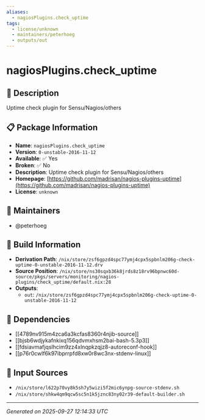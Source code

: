 ```yaml
---
aliases:
  - nagiosPlugins.check_uptime
tags:
  - license/unknown
  - maintainers/peterhoeg
  - outputs/out
---
```


# nagiosPlugins.check_uptime

## 📝 Description

Uptime check plugin for Sensu/Nagios/others

## 📋 Package Information

- **Name**: `nagiosPlugins.check_uptime`
- **Version**: `0-unstable-2016-11-12`
- **Available**: ✅ Yes
- **Broken**: ✅ No
- **Description**: Uptime check plugin for Sensu/Nagios/others
- **Homepage**: [https://github.com/madrisan/nagios-plugins-uptime](https://github.com/madrisan/nagios-plugins-uptime)
- **License**: `unknown`
## 👥 Maintainers

- @peterhoeg


## 🔧 Build Information

- **Derivation Path**: `/nix/store/zsf6gpzd4spc77ymj4cpx5spbnlm206g-check-uptime-0-unstable-2016-11-12.drv`
- **Source Position**: `/nix/store/ns30sqxb36k8jrds8z18rv96bpnwc60d-source/pkgs/servers/monitoring/nagios-plugins/check_uptime/default.nix:28`
- **Outputs**:
  - `out`:  `/nix/store/zsf6gpzd4spc77ymj4cpx5spbnlm206g-check-uptime-0-unstable-2016-11-12`

## 🔗 Dependencies

- [[4789nv915m4zca6a3kcfas8360r4njib-source]]
- [[bjsb6wdjykafnkixq156qdvmxhsm2bai-bash-5.3p3]]
- [[fdsiavmafjqslhcim9zz4xlnqpkzqjz8-autoreconf-hook]]
- [[p76r0cwlf6k97ibprrpfd8xw0r8wc3nx-stdenv-linux]]

## 📁 Input Sources

- `/nix/store/l622p70vy8k5sh7y5wizi5f2mic6ynpg-source-stdenv.sh`
- `/nix/store/shkw4qm9qcw5sc5n1k5jznc83ny02r39-default-builder.sh`

---
*Generated on 2025-09-27 12:14:33 UTC*
